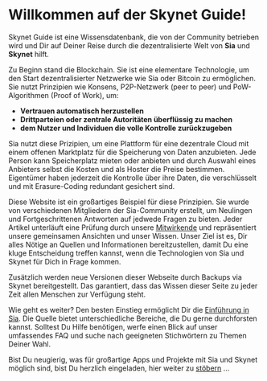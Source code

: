# Willkommen auf der Skynet Guide!

Skynet Guide ist eine Wissensdatenbank, die von der Community betrieben wird und Dir auf Deiner Reise durch die dezentralisierte Welt von **Sia** und **Skynet** hilft.

Zu Beginn stand die Blockchain. Sie ist eine elementare Technologie, um den Start dezentralisierter Netzwerke wie Sia oder Bitcoin zu ermöglichen. Sie nutzt Prinzipien wie Konsens, P2P-Netzwerk (peer to peer) und PoW-Algorithmen (Proof of Work), um:

- **Vertrauen automatisch herzustellen**
- **Drittparteien oder zentrale Autoritäten überflüssig zu machen**
- **dem Nutzer und Individuen die volle Kontrolle zurückzugeben**

Sia nutzt diese Prizipien, um eine Plattform für eine dezentrale Cloud mit einem offenen Marktplatz für die Speicherung von Daten anzubieten. Jede Person kann Speicherplatz mieten oder anbieten und durch Auswahl eines Anbieters selbst die Kosten und als Hoster die Preise bestimmen. Eigentümer haben jederzeit die Kontrolle über ihre Daten, die verschlüsselt und mit Erasure-Coding redundant gesichert sind.

Diese Website ist ein großartiges Beispiel für diese Prinzipien. Sie wurde von verschiedenen Mitgliedern der Sia-Community erstellt, um Neulingen und Fortgeschrittenen Antworten auf jedwede Fragen zu bieten. Jeder Artikel unterläuft eine Prüfung durch unsere [Mitwirkende](/help/contributors.html) und repräsentiert unsere gemeinsamen Ansichten und unser Wissen. Unser Ziel ist es, Dir alles Nötige an Quellen und Informationen bereitzustellen, damit Du eine kluge Entscheidung treffen kannst, wenn die Technologien von Sia und Skynet für Dich in Frage kommen.

Zusätzlich werden neue Versionen dieser Webseite durch Backups via Skynet bereitgestellt. Das garantiert, dass das Wissen dieser Seite zu jeder Zeit allen Menschen zur Verfügung steht.

Wie geht es weiter?
Den besten Einstieg ermöglicht Dir die [Einführung in Sia](/sia/introduction.html). Die Quelle bietet unterschiedliche Bereiche, die Du gerne durchforsten kannst. Solltest Du Hilfe benötigen, werfe einen Blick auf unser umfassendes FAQ und suche nach geeigneten Stichwörtern zu Themen Deiner Wahl.

Bist Du neugierig, was für großartige Apps und Projekte mit Sia und Skynet möglich sind, bist Du herzlich eingeladen, hier weiter zu [stöbern](/discover/built-with-sia.html) …
